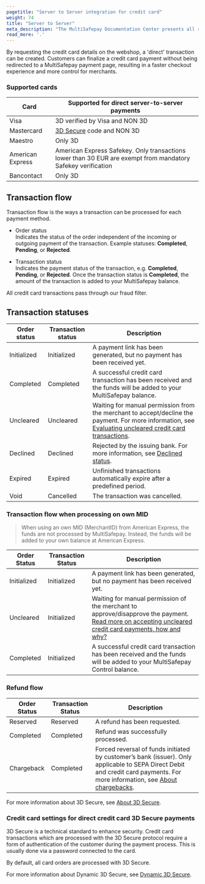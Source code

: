 ```yaml
---
pagetitle: "Server to Server integration for credit card"
weight: 74
title: "Server to Server"
meta_description: "The MultiSafepay Documentation Center presents all relevant information about our Plugins and API. You can also find support pages for payment methods, tools and general questions as well as the contact details of our Support and Integration Teams."
read_more: '.'
---
```

By requesting the credit card details on the webshop, a 'direct' transaction can be created. Customers can finalize a credit card payment without being redirected to a MultiSafepay payment page, resulting in a faster checkout experience and more control for merchants.

### Supported cards

| Card | Supported for direct server-to-server payments |
|---|---|
|Visa | 3D verified by Visa and NON 3D |
|Mastercard | [3D Secure](/faq/general/glossary/#3d-secure) code and NON 3D |
|Maestro | Only 3D |
|American Express | American Express Safekey. Only transactions lower than 30 EUR are exempt from mandatory Safekey verification |
|Bancontact | Only 3D |

## Transaction flow
Transaction flow is the ways a transaction can be processed for each payment method.

* Order status      
Indicates the status of the order independent of the incoming or outgoing payment of the transaction. Example statuses: **Completed**, **Pending**, or **Rejected**. 

* Transaction status       
Indicates the payment status of the transaction, e.g. **Completed**, **Pending**, or **Rejected**. Once the transaction status is **Completed**, the amount of the transaction is added to your MultiSafepay balance.

All credit card transactions pass through our fraud filter. 

## Transaction statuses

| Order status                      | Transaction status      | Description |
|--------------------------------|-----------|-----------------------------------------------------------------------------------------|
| Initialized | Initialized | A payment link has been generated, but no payment has been received yet.  | 
| Completed   | Completed   | A successful credit card  transaction has been received and the funds will be added to your MultiSafepay balance.   | 
| Uncleared   | Uncleared   |  Waiting for manual permission from the merchant to accept/decline the payment. For more information, see [Evaluating uncleared credit card transactions](/faq/risk-and-fraud/how-to-accept-an-uncleared-transaction).  | 
| Declined    | Declined    | Rejected by the issuing bank. For more information, see [Declined status](/faq/general/declined-status). | 
| Expired     | Expired     | Unfinished transactions automatically expire after a predefined period.  | 
| Void        | Cancelled    | The transaction was cancelled.   | 


### Transaction flow when processing on own MID 
> When using an own MID (MerchantID) from American Express, the funds are not processed by MultiSafepay. Instead, the funds will be added to your own balance at American Express.


| Order Status                      | Transaction Status      | Description |
|--------------------------------|-----------|-----------------------------------------------------------------------------------------|
| Initialized | Initialized | A payment link has been generated, but no payment has been received yet.  | 
| Uncleared   | Initialized | Waiting for manual permission of the merchant to approve/disapprove the payment. [Read more on accepting uncleared credit card payments, how and why?](/faq/risk-and-fraud/how-to-accept-an-uncleared-transaction)  | 
| Completed   | Initialized | A successful credit card  transaction has been received and the funds will be added to your MultiSafepay Control balance.   | 


### Refund flow

| Order Status                      | Transaction Status      | Description |
|--------------------------------|-----------|-----------------------------------------------------------------------------------------|
| Reserved       | Reserved    | A refund has been requested. | 
| Completed      | Completed   | Refund was successfully processed.  | 
| Chargeback     | Completed   | Forced reversal of funds initiated by customer’s bank (issuer). Only applicable to SEPA Direct Debit and credit card payments. For more information, see [About chargebacks](/faq/chargebacks/what-is-a-chargeback).         |      

For more information about 3D Secure, see [About 3D Secure](/faq/payment-regulations/about-3d-secure).

###  Credit card settings for direct credit card 3D Secure payments
3D Secure is a technical standard to enhance security. Credit card transactions which are processed with the 3D Secure protocol require a form of authentication of the customer during the payment process. This is usually done via a password connected to the card.

By default, all card orders are processed with 3D Secure.    

For more information about Dynamic 3D Secure, see [Dynamic 3D Secure](/tools/server2server/3d-dynamics).


